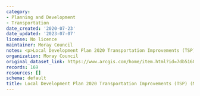```yaml
---
category:
- Planning and Development
- Transportation
date_created: '2020-07-23'
date_updated: '2023-07-07'
license: No licence
maintainer: Moray Council
notes: <p>Local Development Plan 2020 Transportation Improvements (TSP) (Moray)</p>
organization: Moray Council
original_dataset_link: https://www.arcgis.com/home/item.html?id=7db5160f51bb4215913080421e2533cf
records: 169
resources: []
schema: default
title: Local Development Plan 2020 Transportation Improvements (TSP) (Moray)
---
```

